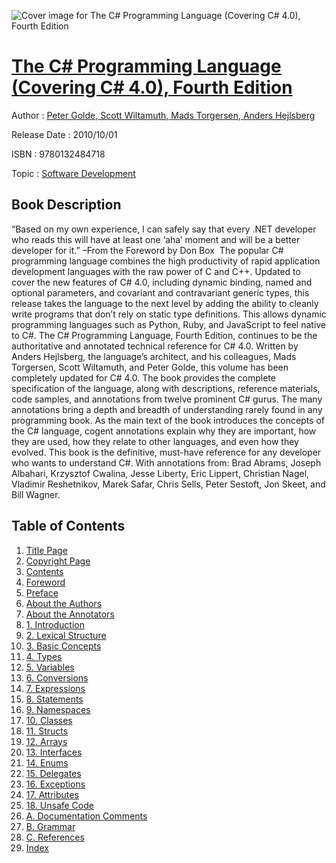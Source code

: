![Cover image for The C# Programming Language (Covering C# 4.0), Fourth Edition](https://imgdetail.ebookreading.net/cover/cover/software_development/EB9780132484718.jpg)

[The C# Programming Language (Covering C# 4.0), Fourth Edition](https://ebookreading.net/view/book/The+C%23+Programming+Language+%28Covering+C%23+4.0%29%2C+Fourth+Edition-EB9780132484718_1.html "The C# Programming Language (Covering C# 4.0), Fourth Edition")
====================================================================================================================

Author : [Peter Golde](https://ebookreading.net/search/author/Peter+Golde),[ Scott Wiltamuth](https://ebookreading.net/search/author/+Scott+Wiltamuth),[ Mads Torgersen](https://ebookreading.net/search/author/+Mads+Torgersen),[ Anders Hejlsberg](https://ebookreading.net/search/author/+Anders+Hejlsberg)

Release Date : 2010/10/01

ISBN : 9780132484718

Topic : [Software Development](https://ebookreading.net/search/category/software-development)

Book Description
-----------------

“Based on my own experience, I can safely say that every .NET developer who reads this will have at least one ‘aha’ moment and will be a better developer for it.” –From the Foreword by Don Box  
The popular C# programming language combines the high productivity of rapid application development languages with the raw power of C and C++. Updated to cover the new features of C# 4.0, including dynamic binding, named and optional parameters, and covariant and contravariant generic types, this release takes the language to the next level by adding the ability to cleanly write programs that don’t rely on static type definitions. This allows dynamic programming languages such as Python, Ruby, and JavaScript to feel native to C#. The C# Programming Language, Fourth Edition, continues to be the authoritative and annotated technical reference for C# 4.0.
Written by Anders Hejlsberg, the language’s architect, and his colleagues, Mads Torgersen, Scott Wiltamuth, and Peter Golde, this volume has been completely updated for C# 4.0. The book provides the complete specification of the language, along with descriptions, reference materials, code samples, and annotations from twelve prominent C# gurus.
The many annotations bring a depth and breadth of understanding rarely found in any programming book. As the main text of the book introduces the concepts of the C# language, cogent annotations explain why they are important, how they are used, how they relate to other languages, and even how they evolved.
This book is the definitive, must-have reference for any developer who wants to understand C#. With annotations from: Brad Abrams, Joseph Albahari, Krzysztof Cwalina, Jesse Liberty, Eric Lippert, Christian Nagel, Vladimir Reshetnikov, Marek Safar, Chris Sells, Peter Sestoft, Jon Skeet, and Bill Wagner.
              
Table of Contents
-----------------

1. [Title Page](https://ebookreading.net/view/book/The+C%23+Programming+Language+%28Covering+C%23+4.0%29%2C+Fourth+Edition-EB9780132484718_2.html)
1. [Copyright Page](https://ebookreading.net/view/book/The+C%23+Programming+Language+%28Covering+C%23+4.0%29%2C+Fourth+Edition-EB9780132484718_3.html)
1. [Contents](https://ebookreading.net/view/book/The+C%23+Programming+Language+%28Covering+C%23+4.0%29%2C+Fourth+Edition-EB9780132484718_4.html)
1. [Foreword](https://ebookreading.net/view/book/The+C%23+Programming+Language+%28Covering+C%23+4.0%29%2C+Fourth+Edition-EB9780132484718_5.html#pref01)
1. [Preface](https://ebookreading.net/view/book/The+C%23+Programming+Language+%28Covering+C%23+4.0%29%2C+Fourth+Edition-EB9780132484718_6.html#pref02)
1. [About the Authors](https://ebookreading.net/view/book/The+C%23+Programming+Language+%28Covering+C%23+4.0%29%2C+Fourth+Edition-EB9780132484718_7.html#pref03)
1. [About the Annotators](https://ebookreading.net/view/book/The+C%23+Programming+Language+%28Covering+C%23+4.0%29%2C+Fourth+Edition-EB9780132484718_8.html#pref04)
1. [1. Introduction](https://ebookreading.net/view/book/The+C%23+Programming+Language+%28Covering+C%23+4.0%29%2C+Fourth+Edition-EB9780132484718_9.html#ch01)
1. [2. Lexical Structure](https://ebookreading.net/view/book/The+C%23+Programming+Language+%28Covering+C%23+4.0%29%2C+Fourth+Edition-EB9780132484718_10.html#ch02)
1. [3. Basic Concepts](https://ebookreading.net/view/book/The+C%23+Programming+Language+%28Covering+C%23+4.0%29%2C+Fourth+Edition-EB9780132484718_11.html#ch03)
1. [4. Types](https://ebookreading.net/view/book/The+C%23+Programming+Language+%28Covering+C%23+4.0%29%2C+Fourth+Edition-EB9780132484718_12.html#ch04)
1. [5. Variables](https://ebookreading.net/view/book/The+C%23+Programming+Language+%28Covering+C%23+4.0%29%2C+Fourth+Edition-EB9780132484718_13.html#ch05)
1. [6. Conversions](https://ebookreading.net/view/book/The+C%23+Programming+Language+%28Covering+C%23+4.0%29%2C+Fourth+Edition-EB9780132484718_14.html#ch06)
1. [7. Expressions](https://ebookreading.net/view/book/The+C%23+Programming+Language+%28Covering+C%23+4.0%29%2C+Fourth+Edition-EB9780132484718_15.html#ch07)
1. [8. Statements](https://ebookreading.net/view/book/The+C%23+Programming+Language+%28Covering+C%23+4.0%29%2C+Fourth+Edition-EB9780132484718_17.html#ch08)
1. [9. Namespaces](https://ebookreading.net/view/book/The+C%23+Programming+Language+%28Covering+C%23+4.0%29%2C+Fourth+Edition-EB9780132484718_18.html#ch09)
1. [10. Classes](https://ebookreading.net/view/book/The+C%23+Programming+Language+%28Covering+C%23+4.0%29%2C+Fourth+Edition-EB9780132484718_19.html#ch10)
1. [11. Structs](https://ebookreading.net/view/book/The+C%23+Programming+Language+%28Covering+C%23+4.0%29%2C+Fourth+Edition-EB9780132484718_21.html#ch11)
1. [12. Arrays](https://ebookreading.net/view/book/The+C%23+Programming+Language+%28Covering+C%23+4.0%29%2C+Fourth+Edition-EB9780132484718_22.html#ch12)
1. [13. Interfaces](https://ebookreading.net/view/book/The+C%23+Programming+Language+%28Covering+C%23+4.0%29%2C+Fourth+Edition-EB9780132484718_23.html#ch13)
1. [14. Enums](https://ebookreading.net/view/book/The+C%23+Programming+Language+%28Covering+C%23+4.0%29%2C+Fourth+Edition-EB9780132484718_24.html#ch14)
1. [15. Delegates](https://ebookreading.net/view/book/The+C%23+Programming+Language+%28Covering+C%23+4.0%29%2C+Fourth+Edition-EB9780132484718_25.html#ch15)
1. [16. Exceptions](https://ebookreading.net/view/book/The+C%23+Programming+Language+%28Covering+C%23+4.0%29%2C+Fourth+Edition-EB9780132484718_26.html#ch16)
1. [17. Attributes](https://ebookreading.net/view/book/The+C%23+Programming+Language+%28Covering+C%23+4.0%29%2C+Fourth+Edition-EB9780132484718_27.html#ch17)
1. [18. Unsafe Code](https://ebookreading.net/view/book/The+C%23+Programming+Language+%28Covering+C%23+4.0%29%2C+Fourth+Edition-EB9780132484718_28.html#ch18)
1. [A. Documentation Comments](https://ebookreading.net/view/book/The+C%23+Programming+Language+%28Covering+C%23+4.0%29%2C+Fourth+Edition-EB9780132484718_29.html#app01)
1. [B. Grammar](https://ebookreading.net/view/book/The+C%23+Programming+Language+%28Covering+C%23+4.0%29%2C+Fourth+Edition-EB9780132484718_30.html#app02)
1. [C. References](https://ebookreading.net/view/book/The+C%23+Programming+Language+%28Covering+C%23+4.0%29%2C+Fourth+Edition-EB9780132484718_31.html#app03)
1. [Index](https://ebookreading.net/view/book/The+C%23+Programming+Language+%28Covering+C%23+4.0%29%2C+Fourth+Edition-EB9780132484718_32.html#index)
